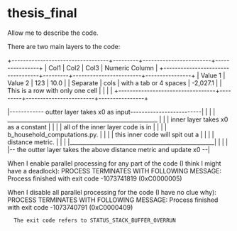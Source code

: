 # thesis_final


Allow me to describe the code. 

There are two main layers to the code: 


+----------------------------------+---------+------------------------+----------------+
|               Col1               |  Col2   |          Col3          | Numeric Column |
+----------------------------------+---------+------------------------+----------------+
| Value 1                          | Value 2 | 123                    |           10.0 |
| Separate                         | cols    | with a tab or 4 spaces |       -2,027.1 |
| This is a row with only one cell |         |                        |                |
+----------------------------------+---------+------------------------+----------------+

|------------ outter layer takes x0 as input-------------------------|
|                                                                    |
|        _____________________________________________________       |
|        |        inner layer takes x0 as a constant         |       |
|        |       all of the inner layer code is in           |       |
|        |         b_household_computations.py.              |       |
|        |       this inner code will spit out a             |       |
|        |               distance metric.                    |       |
|        |___________________________________________________|       |
|                                                                    |
|-- the outter layer takes the above distance metric and update x0 --|


When I enable parallel processing for any part of the code (I think I might have a deadlock): 
      PROCESS TERMINATES WITH FOLLOWING MESSAGE:
      Process finished with exit code -1073741819 (0xC0000005)


When I disable all parallel processing for the code (I have no clue why):
      PROCESS TERMINATES WITH FOLLOWING MESSAGE:
      Process finished with exit code -1073740791 (0xC0000409)
      
      The exit code refers to STATUS_STACK_BUFFER_OVERRUN
